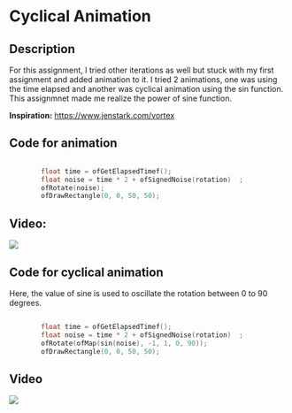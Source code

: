 # Cyclical Animation

## Description

For this assignment, I tried other iterations as well but stuck with my first assignment and added animation to it. I tried 2 animations, one was using the time elapsed and another was cyclical animation using the sin function. This assignmnet made me realize the power of sine function. 

**Inspiration:** https://www.jenstark.com/vortex

## Code for animation 

```C++

        float time = ofGetElapsedTimef();
        float noise = time * 2 + ofSignedNoise(rotation)  ;
        ofRotate(noise);
        ofDrawRectangle(0, 0, 50, 50);

```

## Video:

![](bin/data/canimation.gif)

## Code for cyclical animation

Here, the value of sine is used to oscillate the rotation between 0 to 90 degrees.

```C++

        float time = ofGetElapsedTimef();
        float noise = time * 2 + ofSignedNoise(rotation)  ;
        ofRotate(ofMap(sin(noise), -1, 1, 0, 90));
        ofDrawRectangle(0, 0, 50, 50);

```

## Video

![](bin/data/animaiton.gif)

